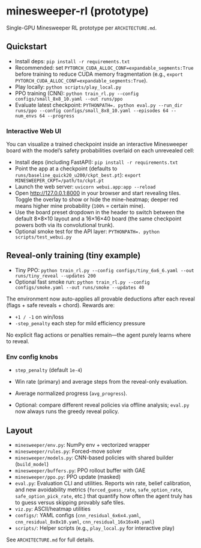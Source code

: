 # minesweeper-rl (prototype)

Single-GPU Minesweeper RL prototype per `ARCHITECTURE.md`.

## Quickstart

- Install deps: `pip install -r requirements.txt`
- Recommended: set `PYTORCH_CUDA_ALLOC_CONF=expandable_segments:True` before training to reduce CUDA memory fragmentation (e.g., `export PYTORCH_CUDA_ALLOC_CONF=expandable_segments:True`).
- Play locally: `python scripts/play_local.py`
- PPO training (CNN): `python train_rl.py --config configs/small_8x8_10.yaml --out runs/ppo`
- Evaluate latest checkpoint: `PYTHONPATH=. python eval.py --run_dir runs/ppo --config configs/small_8x8_10.yaml --episodes 64 --num_envs 64 --progress`

### Interactive Web UI

You can visualize a trained checkpoint inside an interactive Minesweeper board with the model’s safety probabilities overlaid on each unrevealed cell:

- Install deps (including FastAPI): `pip install -r requirements.txt`
- Point the app at a checkpoint (defaults to `runs/baseline_quick20_u200/ckpt_best.pt`): `export MINESWEEPER_CKPT=/path/to/ckpt.pt`
- Launch the web server: `uvicorn webui.app:app --reload`
- Open http://127.0.0.1:8000 in your browser and start revealing tiles. Toggle the overlay to show or hide the mine-heatmap; deeper red means higher mine probability (`100%` = certain mine).
- Use the board preset dropdown in the header to switch between the default 8×8×10 layout and a 16×16×40 board (the same checkpoint powers both via its convolutional trunk).
- Optional smoke test for the API layer: `PYTHONPATH=. python scripts/test_webui.py`

## Reveal-only training (tiny example)

- Tiny PPO: `python train_rl.py --config configs/tiny_6x6_6.yaml --out runs/tiny_reveal --updates 200`
- Optional fast smoke run: `python train_rl.py --config configs/smoke.yaml --out runs/smoke --updates 40`

The environment now auto-applies all provable deductions after each reveal (flags + safe reveals + chord). Rewards are:

- `+1 / -1` on win/loss
- `-step_penalty` each step for mild efficiency pressure

No explicit flag actions or penalties remain—the agent purely learns where to reveal.

### Env config knobs

- `step_penalty` (default `1e-4`)

- Win rate (primary) and average steps from the reveal-only evaluation.
- Average normalized progress (`avg_progress`).
- Optional: compare different reveal policies via offline analysis; `eval.py` now always runs the greedy reveal policy.

## Layout

- `minesweeper/env.py`: NumPy env + vectorized wrapper
- `minesweeper/rules.py`: Forced-move solver
- `minesweeper/models.py`: CNN-based policies with shared builder (`build_model`)
- `minesweeper/buffers.py`: PPO rollout buffer with GAE
- `minesweeper/ppo.py`: PPO update (masked)
- `eval.py`: Evaluation CLI and utilities. Reports win rate, belief calibration, and new avoidability metrics (`forced_guess_rate`, `safe_option_rate`, `safe_option_pick_rate`, etc.) that quantify how often the agent truly has to guess versus skipping provably safe tiles.
- `viz.py`: ASCII/heatmap utilities
- `configs/`: YAML configs (`cnn_residual_6x6x4.yaml`, `cnn_residual_8x8x10.yaml`, `cnn_residual_16x16x40.yaml`)
- `scripts/`: Helper scripts (e.g., `play_local.py` for interactive play)

See `ARCHITECTURE.md` for full details.
